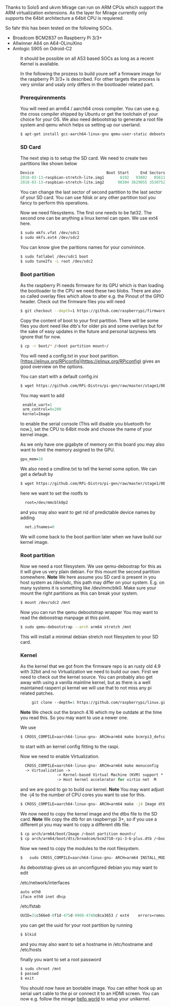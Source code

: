 Thanks to Solo5 and ukvm Mirage can run on ARM CPUs which support the ARM virtualization extensions.
As the layer for Mirage currently only supports the 64bit architecture a 64bit CPU is requiered.

So fahr this has been tested on the following SOCs.

<ul>
<li>Broadcom BCM2837 on Raspberry Pi 3/3+</li>
<li>Allwinner A64 on A64-OLinuXino</li>
<li>Amlogic S905 on Odroid-C2</li>
<ul>

It should be possible on all A53 based SOCs as long as a recent Kernel is available.

In the following the prozess to build youre self a firmware image for the raspberry Pi 3/3+ is described.
For other targets the process is very similar and usaly only differs in the bootloader related part.

### Prerequirenments 
You will need an arm64 / aarch64 cross compiler. You can use e.g. the cross compiler shipped by Ubuntu or get the toolchain of your choice for your OS. We also need debootstrap to generate a root file system and qemu which helps us setting up our userland.

```bash
$ apt-get install gcc-aarch64-linux-gnu qemu-user-static debootstrap
```

### SD Card
The next step is to setup the SD card. We need to create two partitions like shown below

```ocaml
Device                                Boot Start     End Sectors  Size Id Type
2018-03-13-raspbian-stretch-lite.img1       8192   93802   85611 41,8M  c W95 FAT32 (LBA)
2018-03-13-raspbian-stretch-lite.img2      98304 3629055 3530752  1,7G 83 Linux
```

You can change the last sector of second partition to the last sector of your SD card.
You can use fdisk or any other partition tool you fancy to perform this operations.

Now we need filesystems. The first one needs to be fat32. The second one can be anything a linux kernel can open. We use ext4 here.

```bash
$ sudo mkfs.vfat /dev/sdc1
$ sudo mkfs.ext4 /dev/sdc2
``` 

You can know give the paritions names for your convinince.

```bash
$ sudo fatlabel /dev/sdc1 boot
$ sudo tune2fs -L root /dev/sdc2
```

### Boot partition
As the raspberry Pi needs firmware for its GPU which is than loading the bootloader to the CPU we need these two blobs.
There are also so called overlay files which allow to alter e.g. the Pinout of the GPIO header. 
Check out the firmware files you will need

```bash
$ git checkout --depth=1 https://github.com/raspberrypi/firmware
```

Copy the content of boot to your first partition. There will be some files you dont need like dtb's for older pis and some overlays but for the sake of easy updates in the future and personal lazyness lets ignore that for now.

```bash
$ cp -r boot/* /<boot partition mount>/
```

You will need a config.txt in your boot partition. [https://elinux.org/RPiconfig](https://elinux.org/RPiconfig)
gives an good overview on the options.
 
You can start with a default config.ini 

```bash
$ wget https://github.com/RPi-Distro/pi-gen/raw/master/stage1/00-boot-files/files/config.txt
```

You may want to add
```ocaml
 enable_uart=1
 arm_control=0x200
 kernel=Image
```
to enable the serial console (This will disable you bluetooth for now.), set the CPU to 64bit mode and choose the name of your kernel image. 

As we only have one gigabyte of memory on this board you may also want to limit the memory asigned to the GPU.
```ocaml 
gpu_mem=16
```

We also need a cmdline.txt to tell the kernel some option. We can get a default by
```bash
$ wget https://github.com/RPi-Distro/pi-gen/raw/master/stage1/00-boot-files/files/cmdline.txt
```

here we want to set the rootfs to 
```ocaml
  root=/dev/mmcblk0p2 
```
and you may also want to get rid of predictable device names by adding 
```ocaml
  net.ifnames=0
```

We will come back to the boot parition later when we have build our kernel image.

### Root partition
Now we need a root filesystem. We use qemu-debootrap for this as it will give us very plain debian. For this mount the second partition somewhere. 
**Note** We here assume you SD card is present in you host system as /dev/sdc, this path may differ on your system.
E.g. on many systems it is something like /dev/mmcblk0. Make sure your mount the right partitions as this can break your system.

```bash
$ mount /dev/sdc2 /mnt
```

Now you can run the qemu debootstrap wrapper
You may want to read the deboostrap manpage at this point.

```bash
$ sudo qemu-debootstrap --arch arm64 stretch /mnt
```

This will	install a minimal debian stretch root filesystem to your SD card.

### Kernel
As the kernel that we got from the firmware repo is an rusty old 4.9 with 32bit and no Virtualization we need to build our own. 
First we need to check out the kernel source. You can probably also get away with using a vanilla mainline kernel, but as there is a well maintained rasperri pi kernel we will use that to not miss any pi related patches.

```ocaml
	 git clone --depth=1 https://github.com/raspberrypi/linux.git -b rpi-4.16.y
```
**Note** We check out the branch 4.16 which my be outdate at the time you read this. So you may want to use a newer one. 

We use 
```bash
$ CROSS_COMPILE=aarch64-linux-gnu- ARCH=arm64 make bcmrpi3_defconfig
```
to start with an kernel config fitting to the raspi. 

Now we need to enable Virtualization. 
```ocaml
  CROSS_COMPILE=aarch64-linux-gnu- ARCH=arm64 make menuconfig
  -> Virtualization -> 
				-> Kernel-based Virtual Machine (KVM) support *
				-> Host kernel accelerator for virtio net  M
```

and we are good to go to build our kernel. 
**Note** You may want adjust the -j4 to the number of CPU cores you want to use for this. 

```bash
$ CROSS_COMPILE=aarch64-linux-gnu- ARCH=arm64 make -j4 Image dtbs modules
```

We now need to copy the kernel image and the dtbs file to the SD card. 
**Note** We copy the dtb for an raspberrypi 3+, so if you use a different pi you may want to copy a different dtb file.

```bash
$ cp arch/arm64/boot/Image /<boot partition mount>/
$ cp arch/arm64/boot/dts/broadcom/bcm2710-rpi-3-b-plus.dtb /<boot partition mount>/
```

Now we need to copy the modules to the root filesystem.

```bash
$	sudo CROSS_COMPILE=aarch64-linux-gnu- ARCH=arm64 INSTALL_MOD_PATH=/mnt make modules_install
```

As debootstrap gives us an unconfigured debian you may want to edit 

/etc/network/interfaces
```ocaml
auto eth0
iface eth0 inet dhcp
```

/etc/fstab
```ocaml
UUID=31c566e0-0f1d-475d-9908-4740c8ca3653 / ext4    errors=remount-ro 0       1
```
you can get the uuid for your root partition by running 
```bash
$ blkid 
```
and you may also want to set a hostname in /etc/hostname and /etc/hosts
 
finally you want to set a root password
```bash
$ sudo chroot /mnt
$ passwd 
$ exit
```

You should now have an bootable image. You can either hook up an serial uart cable to the pi or connect it to an HDMI screen.
You can now e.g. follow the mirage [hello world](https://mirage.io/wiki/hello-world) to setup your unikernel.